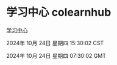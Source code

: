 # 学习中心 colearnhub
[学习中心](http://219.139.199.238:56308/colearnhub/)

2024年 10月 24日 星期四 15:30:02 CST

2024年 10月 24日 星期四 07:30:02 GMT
